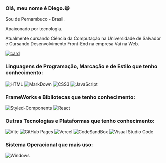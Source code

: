 ### Olá, meu nome é Diego.😄

Sou de Pernambuco - Brasil.

Apaixonado por tecnologia.

Atualmente cursando Ciência da Computação na Universidade de Salvador e 
Cursando Desenvolvimento Front-End na empresa Vai na Web.

[![card](https://github-readme-stats.vercel.app/api?username=diego1601&theme=dark)](https://github.com/anuraghazra/github-readme-stats)


### Linguagens de Programação, Marcação e de Estilo que tenho conhecimento:

<img src="https://img.shields.io/badge/HTML5-E34F26?style=for-the-badge&logo=html5&logoColor=white" alt="HTML"/>
<img src="https://camo.githubusercontent.com/b0dd0c2b3bbe007ae4eef1f59c17c24ce53a334ad46bfdb80b5c841eaeccdde3/68747470733a2f2f696d672e736869656c64732e696f2f62616467652f6d61726b646f776e2d2532333030303030302e7376673f7374796c653d666f722d7468652d6261646765266c6f676f3d6d61726b646f776e266c6f676f436f6c6f723d7768697465" alt="MarkDown"/>
<img src="https://camo.githubusercontent.com/6531a4161596e3d9fdab3d0499a7b7ce5c5c8b568be219f3e9707af042e575d2/68747470733a2f2f696d672e736869656c64732e696f2f62616467652f637373332d2532333135373242362e7376673f7374796c653d666f722d7468652d6261646765266c6f676f3d63737333266c6f676f436f6c6f723d7768697465" alt="CSS3"/>
<img src="![JavaScript](https://img.shields.io/badge/javascript-%23323330.svg?style=for-the-badge&logo=javascript&logoColor=%23F7DF1E)" alt="JavaScript"/>


### FrameWorks e Bibliotecas que tenho conhecimento:

<img src="![Styled Components](https://img.shields.io/badge/styled--components-DB7093?style=for-the-badge&logo=styled-components&logoColor=white)" alt="Styled-Components"/>
<img src="![React](https://img.shields.io/badge/react-%2320232a.svg?style=for-the-badge&logo=react&logoColor=%2361DAFB)" alt="React"/>


### Outras Tecnologias e Plataformas que tenho conhecimento:

<img src="![Vite](https://img.shields.io/badge/vite-%23646CFF.svg?style=for-the-badge&logo=vite&logoColor=white)" alt="Vite"/>
<img src="![Github Pages](https://img.shields.io/badge/github%20pages-121013?style=for-the-badge&logo=github&logoColor=white)" alt="GitHub Pages"/>
<img src="![Vercel](https://img.shields.io/badge/vercel-%23000000.svg?style=for-the-badge&logo=vercel&logoColor=white)" alt="Vercel"/>
<img src="![CodeSandbox](https://img.shields.io/badge/Codesandbox-040404?style=for-the-badge&logo=codesandbox&logoColor=DBDBDB)" alt="CodeSandBox"/>
<img src="![Visual Studio Code](https://img.shields.io/badge/Visual%20Studio%20Code-0078d7.svg?style=for-the-badge&logo=visual-studio-code&logoColor=white)" alt="Visual Studio Code"/>


### Sistema Operacional que mais uso:

<img src="![Windows](https://img.shields.io/badge/Windows-0078D6?style=for-the-badge&logo=windows&logoColor=white)" alt="Windows"/>

<!--
**Diego1601/Diego1601** is a ✨ _special_ ✨ repository because its `README.md` (this file) appears on your GitHub profile.

Here are some ideas to get you started:

- 🔭 I’m currently working on ...
- 🌱 I’m currently learning ...
- 👯 I’m looking to collaborate on ...
- 🤔 I’m looking for help with ...
- 💬 Ask me about ...
- 📫 How to reach me: ...
- 😄 Pronouns: ...
- ⚡ Fun fact: ...
-->
